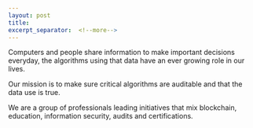 ```yaml
---
layout: post
title:
excerpt_separator:  <!--more-->
---
```


Computers and people share information to make important decisions everyday, the algorithms using that data have an ever growing role in our lives.

Our mission is to make sure critical algorithms are auditable and that the data use is true.

We are a group of professionals leading initiatives that mix blockchain, education, information security, audits and certifications.
